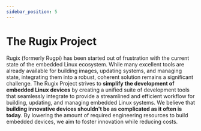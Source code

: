 ```yaml
---
sidebar_position: 5
---
```


# The Rugix Project

Rugix (formerly Rugpi) has been started out of frustration with the current state of the embedded Linux ecosystem.
While many excellent tools are already available for building images, updating systems, and managing state, integrating them into a robust, coherent solution remains a significant challenge.
The Rugix Project strives to **simplify the development of embedded Linux devices** by creating a unified suite of development tools that seamlessly integrate to provide a streamlined and efficient workflow for building, updating, and managing embedded Linux systems.
We believe that **building innovative devices shouldn't be as complicated as it often is today**.
By lowering the amount of required engineering resources to build embedded devices, we aim to foster innovation while reducing costs.
